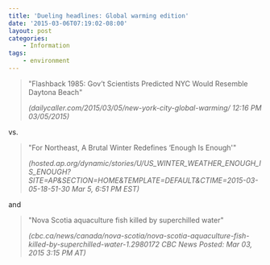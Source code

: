 ```yaml
---
title: 'Dueling headlines: Global warming edition'
date: '2015-03-06T07:19:02-08:00'
layout: post
categories:
    - Information
tags:
    - environment
---
```


> "Flashback 1985: Gov’t Scientists Predicted NYC Would Resemble Daytona Beach"
> 
> <cite>(dailycaller.com/2015/03/05/new-york-city-global-warming/ 12:16 PM 03/05/2015)</cite>

vs.

> "For Northeast, A Brutal Winter Redefines ‘Enough Is Enough'"
> 
> <cite>(hosted.ap.org/dynamic/stories/U/US\_WINTER\_WEATHER\_ENOUGH\_IS\_ENOUGH?SITE=AP&amp;SECTION=HOME&amp;TEMPLATE=DEFAULT&amp;CTIME=2015-03-05-18-51-30 Mar 5, 6:51 PM EST)</cite>

and

> "Nova Scotia aquaculture fish killed by superchilled water"
> 
> <cite>(cbc.ca/news/canada/nova-scotia/nova-scotia-aquaculture-fish-killed-by-superchilled-water-1.2980172 CBC News Posted: Mar 03, 2015 3:15 PM AT)</cite>
